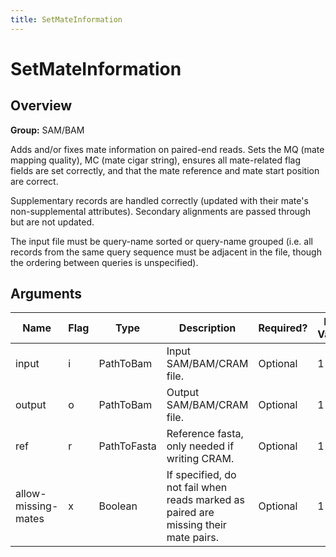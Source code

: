 ```yaml
---
title: SetMateInformation
---
```


# SetMateInformation

## Overview
**Group:** SAM/BAM

Adds and/or fixes mate information on paired-end reads. Sets the MQ (mate mapping quality),
MC (mate cigar string), ensures all mate-related flag fields are set correctly, and that
the mate reference and mate start position are correct.

Supplementary records are handled correctly (updated with their mate's non-supplemental
attributes).  Secondary alignments are passed through but are not updated.

The input file must be query-name sorted or query-name grouped (i.e. all records from the same
query sequence must be adjacent in the file, though the ordering between queries is unspecified).

## Arguments

|Name|Flag|Type|Description|Required?|Max Values|Default Value(s)|
|----|----|----|-----------|---------|----------|----------------|
|input|i|PathToBam|Input SAM/BAM/CRAM file.|Optional|1|/dev/stdin|
|output|o|PathToBam|Output SAM/BAM/CRAM file.|Optional|1|/dev/stdout|
|ref|r|PathToFasta|Reference fasta, only needed if writing CRAM.|Optional|1||
|allow-missing-mates|x|Boolean|If specified, do not fail when reads marked as paired are missing their mate pairs.|Optional|1|false|

